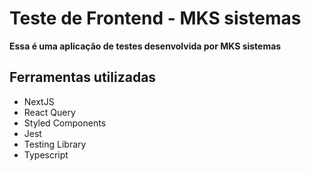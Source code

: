 # Teste de Frontend -  MKS sistemas

**Essa é uma aplicação de testes desenvolvida por MKS sistemas**

## Ferramentas utilizadas

- NextJS
- React Query
- Styled Components
- Jest
- Testing Library
- Typescript